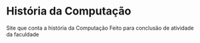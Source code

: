 # História da Computação
Site que conta a história da Computação
Feito para conclusão de atividade da faculdade
